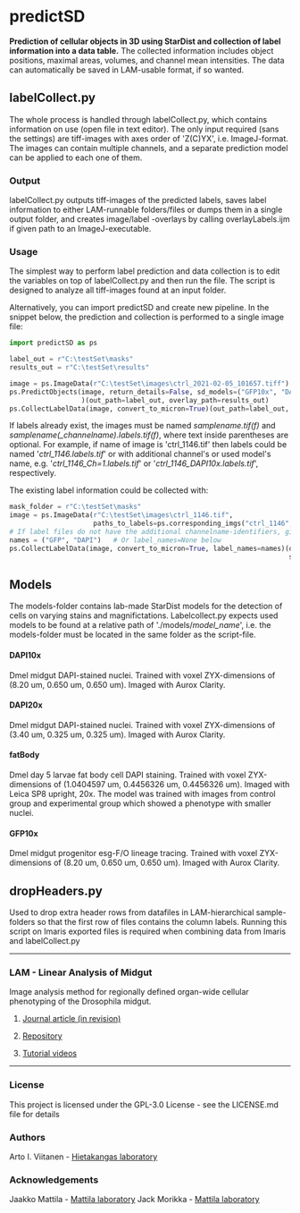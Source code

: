# predictSD
**Prediction of cellular objects in 3D using StarDist and collection of label information into a data table.** The
collected information includes object positions, maximal areas, volumes, and channel mean intensities. The data can
automatically be saved in LAM-usable format, if so wanted.

## labelCollect.py
The whole process is handled through labelCollect.py, which contains information on use (open file in text editor). The
only input required (sans the settings) are tiff-images with axes order of 'Z(C)YX', i.e. ImageJ-format. The images can
contain multiple channels, and a separate prediction model can be applied to each one of them.

### Output

labelCollect.py outputs tiff-images of the predicted labels, saves label information to either LAM-runnable
folders/files or dumps them in a single output folder, and creates image/label -overlays by calling overlayLabels.ijm
if given path to an ImageJ-executable.

### Usage
The simplest way to perform label prediction and data collection is to edit the variables on top of labelCollect.py
and then run the file. The script is designed to analyze all tiff-images found at an input folder.

Alternatively, you can import predictSD and create new pipeline. In the snippet below, the prediction and collection is
performed to a single image file:
```python
import predictSD as ps

label_out = r"C:\testSet\masks"
results_out = r"C:\testSet\results"

image = ps.ImageData(r"C:\testSet\images\ctrl_2021-02-05_101657.tiff")
ps.PredictObjects(image, return_details=False, sd_models=("GFP10x", "DAPI10x"), prediction_chs=(0, 1)
                  )(out_path=label_out, overlay_path=results_out)
ps.CollectLabelData(image, convert_to_micron=True)(out_path=label_out, lam_compatible=True, save_data=True)
```
If labels already exist, the images must be named _samplename.tif(f)_ and _samplename(\_channelname).labels.tif(f)_,
where text inside parentheses are optional. For example, if name of image is 'ctrl_1146.tif' then labels could
be named '_ctrl_1146.labels.tif_' or with additional channel's or used model's name, e.g. '_ctrl_1146_Ch=1.labels.tif_'
or '_ctrl_1146_DAPI10x.labels.tif_', respectively.

The existing label information could be collected with:
```python
mask_folder = r"C:\testSet\masks"
image = ps.ImageData(r"C:\testSet\images\ctrl_1146.tif",
                     paths_to_labels=ps.corresponding_imgs("ctrl_1146", mask_folder))
# If label files do not have the additional channelname-identifiers, give names to CollectLabelData
names = ("GFP", "DAPI")   # Or label_names=None below
ps.CollectLabelData(image, convert_to_micron=True, label_names=names)(out_path=results_out, lam_compatible=True,
                                                                      save_data=True)
```

## Models

The models-folder contains lab-made StarDist models for the detection of cells on varying stains and magnifictations.
Labelcollect.py expects used models to be found at a relative path of './models/_model_name_', i.e. the models-folder
must be located in the same folder as the script-file.

#### DAPI10x
Dmel midgut DAPI-stained nuclei. Trained with voxel ZYX-dimensions of (8.20 um, 0.650 um, 0.650 um). Imaged with Aurox
Clarity.

#### DAPI20x
Dmel midgut DAPI-stained nuclei. Trained with voxel ZYX-dimensions of (3.40 um, 0.325 um, 0.325 um). Imaged with Aurox
Clarity.

#### fatBody
Dmel day 5 larvae fat body cell DAPI staining. Trained with voxel ZYX-dimensions of (1.0404597 um, 0.4456326 um,
0.4456326 um). Imaged with Leica SP8 upright, 20x. The model was trained with images from control group and experimental
group which showed a phenotype with smaller nuclei.

#### GFP10x
Dmel midgut progenitor esg-F/O lineage tracing. Trained with voxel ZYX-dimensions of (8.20 um, 0.650 um, 0.650 um).
Imaged with Aurox Clarity.


## dropHeaders.py
Used to drop extra header rows from datafiles in LAM-hierarchical sample-folders so that the first row of files contains
the column labels. Running this script on Imaris exported files is required when combining data from Imaris and
labelCollect.py

------------------------

### LAM - Linear Analysis of Midgut

Image analysis method for regionally defined organ-wide cellular phenotyping of the Drosophila midgut.
1. [Journal article (in revision)](https://www.biorxiv.org/content/10.1101/2021.01.20.427422v1)

2. [Repository](https://github.com/hietakangas-laboratory/LAM)

3. [Tutorial videos](https://www.youtube.com/playlist?list=PLjv-8Gzxh3AynUtI3HaahU2oddMbDpgtx)

------------------------

### License
This project is licensed under the GPL-3.0 License  - see the LICENSE.md file for details

### Authors
Arto I. Viitanen - [Hietakangas laboratory](https://www.helsinki.fi/en/researchgroups/nutrient-sensing)

### Acknowledgements
Jaakko Mattila - [Mattila laboratory](https://www.helsinki.fi/en/researchgroups/metabolism-and-signaling/)
Jack Morikka - [Mattila laboratory](https://www.helsinki.fi/en/researchgroups/metabolism-and-signaling/)